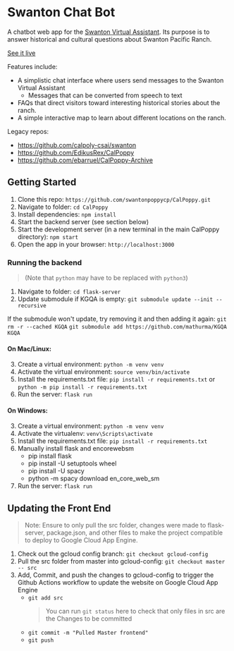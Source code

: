 # Swanton Chat Bot

A chatbot web app for the [Swanton Virtual Assistant](https://github.com/swantonpoppycp/CalPoppy). Its purpose is to answer historical and cultural questions about Swanton Pacific Ranch.

[See it live](https://swantonpoppy.org)

Features include:

- A simplistic chat interface where users send messages to the Swanton Virtual Assistant
    - Messages that can be converted from speech to text
- FAQs that direct visitors toward interesting historical stories about the ranch.
- A simple interactive map to learn about different locations on the ranch.

Legacy repos:

- https://github.com/calpoly-csai/swanton
- https://github.com/EdikusRex/CalPoppy
- https://github.com/ebarruel/CalPoppy-Archive

## Getting Started

1. Clone this repo: `https://github.com/swantonpoppycp/CalPoppy.git`
2. Navigate to folder: `cd CalPoppy`
3. Install dependencies: `npm install`
4. Start the backend server (see section below)
5. Start the development server (in a new terminal in the main CalPoppy directory): `npm start`
6. Open the app in your browser: `http://localhost:3000`

### Running the backend

> (Note that `python` may have to be replaced with `python3`)

1. Navigate to folder: `cd flask-server`
2. Update submodule if KGQA is empty: `git submodule update --init --recursive`

If the submodule won't update, try removing it and then adding it again:
`git rm -r --cached KGQA`
`git submodule add https://github.com/mathurma/KGQA KGQA`

#### On Mac/Linux:

3. Create a virtual environment: `python -m venv venv`
4. Activate the virtual environment: `source venv/bin/activate`
5. Install the requirements.txt file: `pip install -r requirements.txt` or `python -m pip install -r requirements.txt`
6. Run the server: `flask run`

#### On Windows:

3. Create a virtual environment: `python -m venv venv`
4. Activate the virtualenv: `venv\Scripts\activate`
5. Install the requirements.txt file: `pip install -r requirements.txt`
6. Manually install flask and encorewebsm
    * pip install flask
    * pip install -U setuptools wheel
    * pip install -U spacy
    * python -m spacy download en_core_web_sm
7. Run the server: `flask run`

## Updating the Front End

> Note: Ensure to only pull the src folder, changes were made to flask-server, package.json, and other files to make the project compatible to deploy to Google Cloud App Engine.

1. Check out the gcloud config branch: `git checkout gcloud-config`
2. Pull the src folder from master into gcloud-config: `git checkout master -- src`
3. Add, Commit, and push the changes to gcloud-config to trigger the Github Actions workflow to update the website on Google Cloud App Engine
    * `git add src`
        > You can run `git status` here to check that only files in src are the Changes to be committed
    * `git commit -m "Pulled Master frontend"`
    * `git push`
